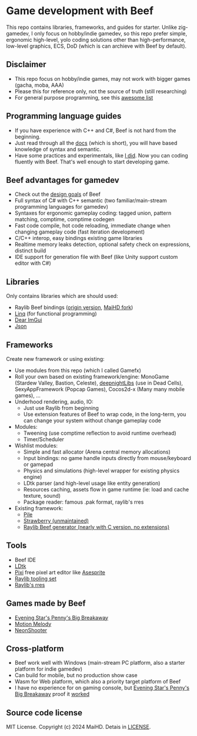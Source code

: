 # Game development with Beef
This repo contains libraries, frameworks, and guides for starter. Unlike zig-gamedev, I only focus on hobby/indie gamedev, so this repo prefer simple, ergonomic high-level, yolo coding solutions other than high-performance, low-level graphics, ECS, DoD (which is can archieve with Beef by default).


## Disclaimer
- This repo focus on hobby/indie games, may not work with bigger games (gacha, moba, AAA)
- Please this for reference only, not the source of truth (still researching)
- For general purpose programming, see this [awesome list](https://github.com/Jonathan-Racaud/awesome-beef)


## Programming language guides
- If you have experience with C++ and C#, Beef is not hard from the beginning.
- Just read through all the [docs](https://www.beeflang.org/docs/foreward/) (which is short), you will have based knowledge of syntax and semantic.
- Have some practices and experimentals, like [I did](https://github.com/maihd/FunWithBeef). Now you can coding fluently with Beef. That's well enough to start developing game.


## Beef advantages for gamedev
- Check out the [design goals](https://www.beeflang.org/docs/foreward/) of Beef
- Full syntax of C# with C++ semantic (two familiar/main-stream programming languages for gamedev)
- Syntaxes for ergonomic gameplay coding: tagged union, pattern matching, comptime, comptime codegen
- Fast code compile, hot code reloading, immediate change when changing gameplay code (fast iteration development)
- C/C++ interop, easy bindings existing game libraries
- Realtime memory leaks detection, optional safety check on expressions, distinct build
- IDE support for generation file with Beef (like Unity support custom editor with C#)


## Libraries
Only contains libraries which are should used:
- Raylib Beef bindings ([origin version](https://github.com/M0n7y5/raylib-beef), [MaiHD fork](https://github.com/maihd/raylib-beef))
- [Linq](https://github.com/disarray2077/Beef.Linq) (for functional programming)
- [Dear ImGui](https://github.com/RogueMacro/imgui-beef)
- [Json](https://github.com/EinScott/json)


## Frameworks
Create new framework or using existing:
- Use modules from this repo (which I called Gamefx)
- Roll your own based on existing framework/engine: MonoGame (Stardew Valley, Bastion, Celeste), [deepnightLibs](https://github.com/deepnight/deepnightLibs) (use in Dead Cells), SexyAppFramework (Popcap Games), Cocos2d-x (Many many mobile games), ...
- Underhood rendering, audio, IO: 
    - Just use Raylib from beginning
    - Use extension features of Beef to wrap code, in the long-term, you can change your system without change gameplay code
- Modules:
    - Tweening (use comptime reflection to avoid runtime overhead)
    - Timer/Scheduler
- Wishlist modules:
    - Simple and fast allocator (Arena central memory allocations)
    - Input bindings: no game handle inputs directly from mouse/keyboard or gamepad
    - Physics and simulations (high-level wrapper for existing physics engine)
    - LDtk parser (and high-level usage like entity generation)
    - Resources caching, assets flow in game runtime (ie: load and cache texture, sound)
    - Package reader: famous .pak format, raylib's rres
- Existing framework:
    - [Pile](https://github.com/EinScott/Pile)
    - [Strawberry (unmaintained)](https://github.com/MaddyThorson/StrawberryBF)
    - [Raylib Beef generator (nearly with C version, no extensions)](https://github.com/Starpelly/raylib-beef)

## Tools
- Beef IDE
- [LDtk](https://ldtk.io/)
- [Pixi](https://foxnne.github.io/pixi/) free pixel art editor like [Asesprite](https://www.aseprite.org/)
- [Raylib tooling set](https://raylibtech.itch.io/)
- [Raylib's rres](https://github.com/raysan5/rres)


## Games made by Beef
- [Evening Star's Penny's Big Breakaway](https://www.youtube.com/watch?v=1hAgpRYM2M8&pp=ygUVcGVubnkncyBiaWcgYnJlYWthd2F5)
- [Motion Melody](https://store.steampowered.com/app/2175480/Motionmelody/)
- [NeonShooter](https://github.com/maihd/neonshooter/tree/raylib-beef)


## Cross-platform
- Beef work well with Windows (main-stream PC platform, also a starter platform for indie gamedev)
- Can build for mobile, but no production show case
- Wasm for Web platform, which also a priority target platform of Beef
- I have no experience for on gaming console, but [Evening Star's Penny's Big Breakaway](https://www.youtube.com/watch?v=1hAgpRYM2M8&pp=ygUVcGVubnkncyBiaWcgYnJlYWthd2F5) proof it [worked](https://steamcommunity.com/app/1955230/discussions/0/4346606879517102842)


## Source code license
MIT License. Copyright (c) 2024 MaiHD. Detais in [LICENSE](/LICENSE).